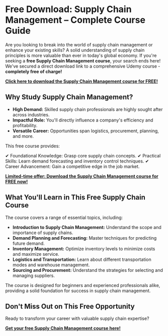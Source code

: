 # Free Download: Supply Chain Management – Complete Course Guide

Are you looking to break into the world of supply chain management or enhance your existing skills? A solid understanding of supply chain principles is more valuable than ever in today's global economy. If you're seeking a **free Supply Chain Management course**, your search ends here! We've secured a direct download link to a comprehensive Udemy course - **completely free of charge!**

[**Click here to download the Supply Chain Management course for FREE!**](https://udemywork.com/supply-chain-management)

## Why Study Supply Chain Management?

*   **High Demand:** Skilled supply chain professionals are highly sought after across industries.
*   **Impactful Role:** You'll directly influence a company's efficiency and profitability.
*   **Versatile Career:** Opportunities span logistics, procurement, planning, and more.

This free course provides:

✔ Foundational Knowledge: Grasp core supply chain concepts.
✔ Practical Skills: Learn demand forecasting and inventory control techniques.
✔ Career Advancement: Gain a competitive edge in the job market.

[**Limited-time offer: Download the Supply Chain Management course for FREE now!**](https://udemywork.com/supply-chain-management)

## What You'll Learn in This Free Supply Chain Course

The course covers a range of essential topics, including:

*   **Introduction to Supply Chain Management:** Understand the scope and importance of supply chains.
*   **Demand Planning and Forecasting:** Master techniques for predicting future demand.
*   **Inventory Management:** Optimize inventory levels to minimize costs and maximize service.
*   **Logistics and Transportation:** Learn about different transportation modes and warehouse management.
*   **Sourcing and Procurement:** Understand the strategies for selecting and managing suppliers.

The course is designed for beginners and experienced professionals alike, providing a solid foundation for success in supply chain management.

## Don't Miss Out on This Free Opportunity

Ready to transform your career with valuable supply chain expertise?

[**Get your free Supply Chain Management course here!**](https://udemywork.com/supply-chain-management)
